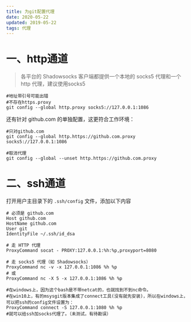 ```yaml
---
title: 为git配置代理
date: 2020-05-22
updated: 2019-05-22
tags: 代理
---
```

# 一、http通道
> 各平台的 Shadowsocks 客户端都提供一个本地的 socks5 代理和一个 http 代理，建议使用socks5

<!-- more -->

```
#地址带引号可能出错
#不存在https.proxy
git config --global http.proxy socks5://127.0.0.1:1086
```

还有针对 github.com 的单独配置，这更符合工作环境：
```
#只对github.com
git config --global http.https://github.com.proxy socks5://127.0.0.1:1086

#取消代理
git config --global --unset http.https://github.com.proxy
```

# 二、ssh通道
打开用户主目录下的 `.ssh/config` 文件，添加以下内容
```
# 必须是 github.com
Host github.com
HostName github.com
User git
IdentityFile ~/.ssh/id_dsa

# 走 HTTP 代理
ProxyCommand socat - PROXY:127.0.0.1:%h:%p,proxyport=8080

# 走 socks5 代理（如 Shadowsocks）
ProxyCommand nc -v -x 127.0.0.1:1086 %h %p
# 或
ProxyCommand nc -X 5 -x 127.0.0.1:1086 %h %p

#在windows上，因为这个bash是不带netcat的，也就找到不到nc命令。
#在win10上，有的msysgit版本集成了connect工具(没有就先安装)，所以在windows上，可以把ssh的config文件设置为：
ProxyCommand connect -S 127.0.0.1:1080 %h %p
#就可以给ssh加socks代理了。（未测试，有待勘误）
```
